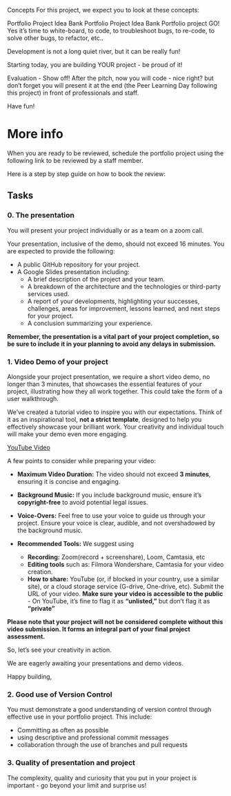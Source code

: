 Concepts
For this project, we expect you to look at these concepts:

Portfolio Project Idea Bank
Portfolio Project Idea Bank
Portfolio project
GO!
Yes it’s time to white-board, to code, to troubleshoot bugs, to re-code, to solve other bugs, to refactor, etc..

Development is not a long quiet river, but it can be really fun!

Starting today, you are building YOUR project - be proud of it!

Evaluation - Show off!
After the pitch, now you will code - nice right? but don’t forget you will present it at the end (the Peer Learning Day following this project) in front of professionals and staff.

Have fun!

# More info

When you are ready to be reviewed, schedule the portfolio project using the following link to be reviewed by a staff member.

Here is a step by step guide on how to book the review:


## Tasks

### 0. The presentation

You will present your project individually or as a team on a zoom call.

Your presentation, inclusive of the demo, should not exceed 16 minutes. You are expected to provide the following:

- A public GitHub repository for your project.
- A Google Slides presentation including:
    - A brief description of the project and your team.
    - A breakdown of the architecture and the technologies or third-party services used.
    - A report of your developments, highlighting your successes, challenges, areas for improvement, lessons learned, and next steps for your project.
    - A conclusion summarizing your experience.

**Remember, the presentation is a vital part of your project completion, so be sure to include it in your planning to avoid any delays in submission.**

### 1. Video Demo of your project

Alongside your project presentation, we require a short video demo, no longer than 3 minutes, that showcases the essential features of your project, illustrating how they all work together. This could take the form of a user walkthrough.

We’ve created a tutorial video to inspire you with our expectations. Think of it as an inspirational tool, **not a strict template**, designed to help you effectively showcase your brilliant work. Your creativity and individual touch will make your demo even more engaging.

[YouTube Video](https://www.youtube.com/watch?v=PWsDWYTOW2U)

A few points to consider while preparing your video:

- **Maximum Video Duration:** The video should not exceed **3 minutes**, ensuring it is concise and engaging.

- **Background Music:** If you include background music, ensure it’s **copyright-free** to avoid potential legal issues.

- **Voice-Overs:** Feel free to use your voice to guide us through your project. Ensure your voice is clear, audible, and not overshadowed by the background music.

- **Recommended Tools:** We suggest using

    - **Recording:** Zoom(record + screenshare), Loom, Camtasia, etc
    - **Editing tools** such as: Filmora Wondershare, Camtasia for your video creation.
    - **How to share:** YouTube (or, if blocked in your country, use a similar site), or a cloud storage service (G-drive, One-drive, etc). Submit the URL of your video. **Make sure your video is accessible to the public** - On YouTube, it’s fine to flag it as **“unlisted,”** but don’t flag it as **“private”**

**Please note that your project will not be considered complete without this video submission. It forms an integral part of your final project assessment.**

So, let’s see your creativity in action.

We are eagerly awaiting your presentations and demo videos.

Happy building,

### 2. Good use of Version Control

You must demonstrate a good understanding of version control through effective use in your portfolio project. This include:

- Committing as often as possible
- using descriptive and professional commit messages
- collaboration through the use of branches and pull requests

### 3. Quality of presentation and project

The complexity, quality and curiosity that you put in your project is important - go beyond your limit and surprise us!
